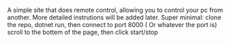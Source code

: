 A simple site that does remote control, allowing you to control your pc from another. 
More detailed instrutions will be added later.
Super minimal:
clone the repo, dotnet run, then connect to port 8000 ( Or whatever the port is)
scroll to the bottem of the page, then click start/stop
